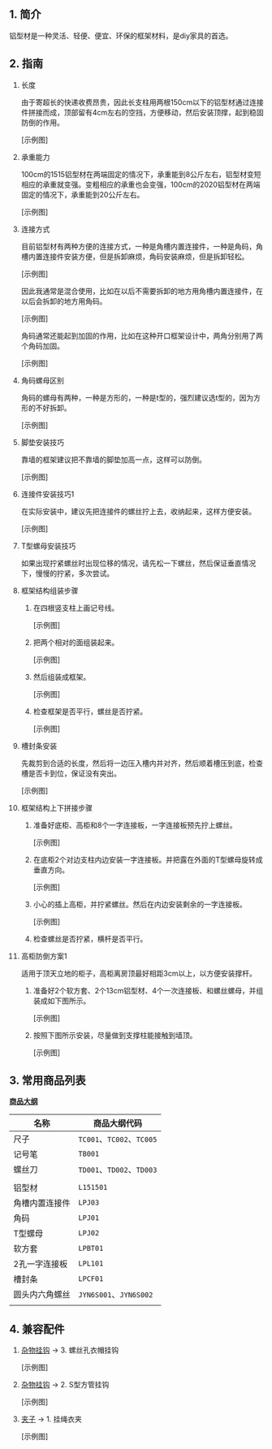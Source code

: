 ## 1. 简介

铝型材是一种灵活、轻便、便宜、环保的框架材料，是diy家具的首选。

## 2. 指南

1. 长度

	由于寄超长的快递收费昂贵，因此长支柱用两根150cm以下的铝型材通过连接件拼接而成，顶部留有4cm左右的空挡，方便移动，然后安装顶撑，起到稳固防倒的作用。

	[示例图]

2. 承重能力

	100cm的1515铝型材在两端固定的情况下，承重能到8公斤左右，铝型材变短相应的承重就变强。变粗相应的承重也会变强，100cm的2020铝型材在两端固定的情况下，承重能到20公斤左右。

	[示例图]

3. 连接方式

	目前铝型材有两种方便的连接方式，一种是角槽内置连接件，一种是角码，角槽内置连接件安装方便，但是拆卸麻烦，角码安装麻烦，但是拆卸轻松。

	[示例图]

	因此我通常是混合使用，比如在以后不需要拆卸的地方用角槽内置连接件，在以后会拆卸的地方用角码。

	[示例图]
	
	角码通常还能起到加固的作用，比如在这种开口框架设计中，两角分别用了两个角码加固。

	[示例图]

4. 角码螺母区别

	角码的螺母有两种，一种是方形的，一种是t型的，强烈建议选t型的，因为方形的不好拆卸。

	[示例图]

5. 脚垫安装技巧

	靠墙的框架建议把不靠墙的脚垫加高一点，这样可以防倒。

	[示例图]

6. 连接件安装技巧1

	在实际安装中，建议先把连接件的螺丝拧上去，收纳起来，这样方便安装。

	[示例图]

7. T型螺母安装技巧

	如果出现拧紧螺丝时出现位移的情况，请先松一下螺丝，然后保证垂直情况下，慢慢的拧紧，多次尝试。

8. 框架结构组装步骤
	1. 在四根竖支柱上画记号线。
	
		[示例图]
	
	2. 把两个相对的面组装起来。
	
		[示例图]
	
	3. 然后组装成框架。
	
		[示例图]
	
	4. 检查框架是否平行，螺丝是否拧紧。
	
		[示例图]

9. 槽封条安装

	先裁剪到合适的长度，然后将一边压入槽内并对齐，然后顺着槽压到底，检查槽是否卡到位，保证没有突出。

	[示例图]

10. 框架结构上下拼接步骤
	
	1. 准备好底柜、高柜和8个一字连接板，一字连接板预先拧上螺丝。
	
		[示例图]
	
	2. 在底柜2个对边支柱内边安装一字连接板。并把露在外面的T型螺母旋转成垂直方向。
	
		[示例图]
	
	3. 小心的插上高柜，并拧紧螺丝。然后在内边安装剩余的一字连接板。
	
		[示例图]

	4. 检查螺丝是否拧紧，横杆是否平行。

11. 高柜防倒方案1

    适用于顶天立地的柜子，高柜离房顶最好相距3cm以上，以方便安装撑杆。

	1. 准备好2个软方套、2个13cm铝型材、4个一次连接板、和螺丝螺母，并组装成如下图所示。

		[示例图]

	2. 按照下图所示安装，尽量做到支撑柱能接触到墙顶。

		[示例图]

## 3. 常用商品列表

**[商品大纲](https://gitee.com/kukela/diy-furniture/tree/master/doc/商品大纲.md)**

| 名称 | 商品大纲代码 |
| - | - |
| 尺子 | `TC001`、`TC002`、`TC005` |
| 记号笔 | `TB001` |
| 螺丝刀 | `TD001`、`TD002`、`TD003` |
| | |
| 铝型材 | `L151501` |
| 角槽内置连接件 | `LPJ03` |
| 角码 | `LPJ01` |
| T型螺母 | `LPJ02` |
| 软方套 | `LPBT01` |
| 2孔一字连接板 | `LPL101` |
| 槽封条 | `LPCF01` |
| 圆头内六角螺丝 | `JYN6S001`、`JYN6S002` |
| | |

## 4. 兼容配件


1. [杂物挂钩](https://gitee.com/kukela/diy-furniture/tree/master/doc/DesignGuide/杂物挂钩.md) -> 3. 螺丝孔衣帽挂钩

	[示例图]

2. [杂物挂钩](https://gitee.com/kukela/diy-furniture/tree/master/doc/DesignGuide/杂物挂钩.md) -> 2. S型方管挂钩

	[示例图]

3. [夹子](https://gitee.com/kukela/diy-furniture/tree/master/doc/DesignGuide/夹子.md) -> 1. 挂绳衣夹

	[示例图]
